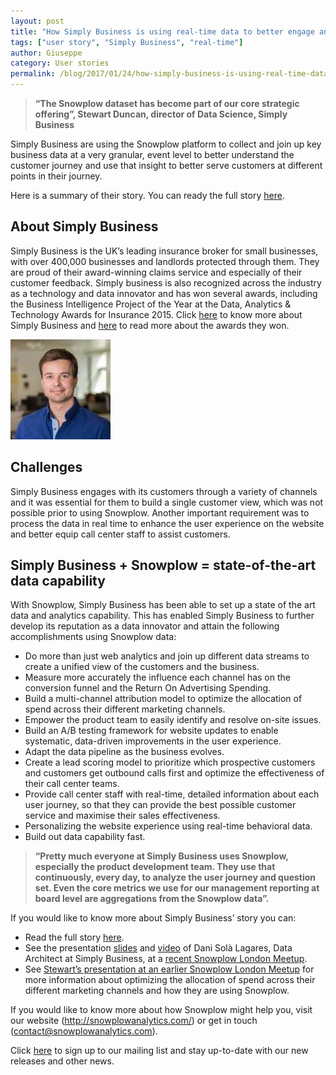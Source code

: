 ```yaml
---
layout: post
title: "How Simply Business is using real-time data to better engage and serve its customers with Snowplow"
tags: ["user story", "Simply Business", "real-time"]
author: Giuseppe
category: User stories
permalink: /blog/2017/01/24/how-simply-business-is-using-real-time-data-to-better-engage-and-serve-its-customers-with-Snowplow/
---
```


> **“The Snowplow dataset has become part of our core strategic offering”, Stewart Duncan, director of Data Science, Simply Business**

Simply Business are using the Snowplow platform to collect and join up key business data at a very granular, event level to better understand the customer journey and use that insight to better serve customers at different points in their journey.

Here is a summary of their story. You can ready the full story [here][simply-business-user-story].

## About Simply Business
Simply Business is the UK’s leading insurance broker for small businesses, with over 400,000 businesses and landlords protected through them. They are proud of their award-winning claims service and especially of their customer feedback. Simply business is also recognized across the industry as a technology and data innovator and has won several awards, including the Business Intelligence Project of the Year at the Data, Analytics & Technology Awards for Insurance 2015.
Click [here](http://www.simplybusiness.co.uk/) to know more about Simply Business and [here](http://www.simplybusiness.co.uk/about-us/awards/) to read more about the awards they won.

![Stewart Duncan, Director of Data Science at Simply Business][picture-of-stewart]

<!--more-->

## Challenges
Simply Business engages with its customers through a variety of channels and it was essential for them to build a single customer view, which was not possible prior to using Snowplow.
Another important requirement was to process the data in real time to enhance the user experience on the website and better equip call center staff to assist customers.

## Simply Business + Snowplow = state-of-the-art data capability

With Snowplow, Simply Business has been able to set up a state of the art data and analytics capability. This has enabled Simply Business to further develop its reputation as a data innovator and attain the following accomplishments using Snowplow data:

* Do more than just web analytics and join up different data streams to create a unified view of the customers and the business.
* Measure more accurately the influence each channel has on the conversion funnel and the Return On Advertising Spending.
* Build a multi-channel attribution model to optimize the allocation of spend across their different marketing channels.
* Empower the product team to easily identify and resolve on-site issues.
* Build an A/B testing framework for website updates to enable systematic, data-driven improvements in the user experience.
* Adapt the data pipeline as the business evolves.
* Create a lead scoring model to prioritize which prospective customers and customers get outbound calls first and optimize the effectiveness of their call center teams.
* Provide call center staff with real-time, detailed information about each user journey, so that they can provide the best possible customer service and maximise their sales effectiveness.
* Personalizing the website experience using real-time behavioral data.
* Build out data capability fast.


> **“Pretty much everyone at Simply Business uses Snowplow, especially the product development team.  They use that continuously, every day, to analyze the user journey and question set. Even the core metrics we use for our management reporting at board level are aggregations from the Snowplow data”.**


If you would like to know more about Simply Business’ story you can:

* Read the full story [here][simply-business-user-story].
* See the presentation [slides](http://www.slideshare.net/idan_by/simply-business-near-real-time-event-processing?ref=http://snowplowanalytics.com/blog/2016/09/23/snowplow-meetup-london-3-was-all-about-real-time/) and [video](https://www.youtube.com/watch?v=lXSOfBZlrvg) of Dani Solà Lagares, Data Architect at Simply Business, at a [recent Snowplow London Meetup](https://www.meetup.com/Snowplow-Analytics-London/events/233149321/).
* See [Stewart’s presentation at an earlier Snowplow London Meetup](http://tech.simplybusiness.co.uk/2015/02/09/inaugural-snowplow-london-meetup/) for more information about optimizing the allocation of spend across their different marketing channels and how they are using Snowplow.

If you would like to know more about how Snowplow might help you, visit our website (<http://snowplowanalytics.com/>) or get in touch (<contact@snowplowanalytics.com>).

Click [here](http://snowplowanalytics.us11.list-manage.com/subscribe?u=10bb4a6f31d5f19e0d0b54476&id=bb28c7d30d) to sign up to our mailing list and stay up-to-date with our new releases and other news.


[picture-of-stewart]: /assets/img/blog/2017/01/stewart-duncan-simply-business.jpg "Stewart Duncan, Director of Data Science at Simply Business"
[simply-business-user-story]: /assets/pdf/Snowplow-Case-Study-Simply_Business.pdf
